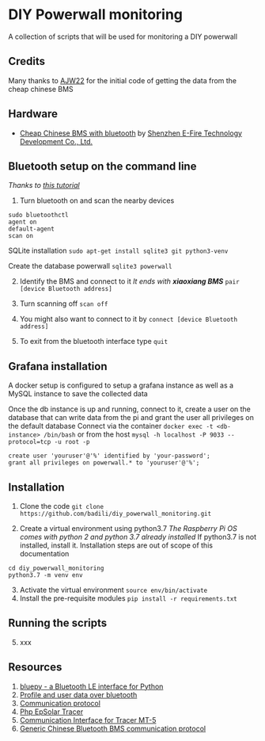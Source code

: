 # DIY Powerwall monitoring
A collection of scripts that will be used for monitoring a DIY powerwall


## Credits
Many thanks to [AJW22](https://secondlifestorage.com/member.php?action=profile&uid=12711) for the initial code of getting the data from the cheap chinese BMS


## Hardware
- [Cheap Chinese BMS with bluetooth](https://www.alibaba.com/product-detail/3-32S-smart-bluetooth-BMS-with_62174561033.html?spm=a2700.12243863.0.0.2ce83e5fiGsusY) by [Shenzhen E-Fire Technology Development Co., Ltd.](https://cl-rd.en.alibaba.com/?spm=a2700.icbuShop.88.16.6c6e7e53YoznC8)


## Bluetooth setup on the command line
*Thanks to [this tutorial](https://www.cnet.com/how-to/how-to-setup-bluetooth-on-a-raspberry-pi-3/)*
1. Turn bluetooth on and scan the nearby devices
```
sudo bluetoothctl 
agent on
default-agent
scan on
```

SQLite installation
`sudo apt-get install sqlite3 git python3-venv`

Create the database powerwall
`sqlite3 powerwall`

2. Identify the BMS and connect to it
*It ends with __xiaoxiang BMS__*
`pair [device Bluetooth address]`

3. Turn scanning off
`scan off`

4. You might also want to connect to it by
`connect [device Bluetooth address]`

5. To exit from the bluetooth interface type `quit`

## Grafana installation
A docker setup is configured to setup a grafana instance as well as a MySQL instance to save the collected data

Once the db instance is up and running, connect to it, create a user on the database that can write data from the pi and grant the user all privileges on the default database
Connect via the container `docker exec -t <db-instance> /bin/bash` or from the host `mysql -h localhost -P 9033 --protocol=tcp -u root -p`
```
create user 'youruser'@'%' identified by 'your-password';
grant all privileges on powerwall.* to 'youruser'@'%';
```

## Installation
1. Clone the code `git clone https://github.com/badili/diy_powerwall_monitoring.git`

2. Create a virtual environment using python3.7 
*The Raspberry Pi OS comes with python 2 and python 3.7 already installed*
If python3.7 is not installed, install it. Installation steps are out of scope of this documentation

```
cd diy_powerwall_monitoring
python3.7 -m venv env
```

3. Activate the virtual environment `source env/bin/activate`
4. Install the pre-requisite modules `pip install -r requirements.txt`

## Running the scripts
5. xxx

## Resources
1. [bluepy - a Bluetooth LE interface for Python](https://ianharvey.github.io/bluepy-doc/index.html)
2. [Profile and user data over bluetooth](https://www.oreilly.com/library/view/getting-started-with/9781491900550/ch04.html#gatt_char_decl_attr)
3. [Communication protocol](https://drive.google.com/file/d/0B3UXptx89r4NZ3VLTHlVS1ZGTTQ/view)
4. [Php EpSolar Tracer](https://github.com/toggio/PhpEpsolarTracer)
5. [Communication Interface for Tracer MT-5](https://github.com/xxv/tracer)
6. [Generic Chinese Bluetooth BMS communication protocol](https://github.com/simat/BatteryMonitor/wiki/Generic-Chinese-Bluetooth-BMS-communication-protocol)
